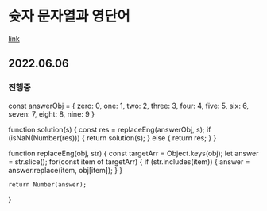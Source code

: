 
# 슛자 문자열과 영단어
[link](https://programmers.co.kr/learn/courses/30/lessons/81301)
## 2022.06.06

### 진행중

const answerObj = {
    zero: 0,
    one: 1,
    two: 2,
    three: 3,
    four: 4,
    five: 5,
    six: 6,
    seven: 7,
    eight: 8,
    nine: 9
}

function solution(s) {
    const res = replaceEng(answerObj, s);
    if (isNaN(Number(res))) {
        return solution(s);
    } else {
        return res;
    }
}


function replaceEng(obj, str) {
    const targetArr = Object.keys(obj);
  let answer = str.slice();
    for(const item of targetArr) {
        if (str.includes(item)) {
            answer = answer.replace(item, obj[item]);
        }
    }

    return Number(answer);
}
